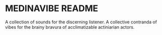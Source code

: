 # MEDINAVIBE README

A collection of sounds for the discerning listener. A collective contranda of vibes for the brainy bravura of acclimatizable actiniarian actors. 
